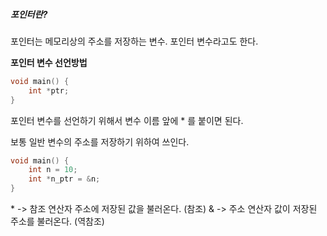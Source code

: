 ##### 포인터란?
포인터는 메모리상의 주소를 저장하는 변수. 포인터 변수라고도 한다.

**포인터 변수 선언방법**
```c
void main() {
	int *ptr;
}
```
포인터 변수를 선언하기 위해서 변수 이름 앞에 * 를 붙이면 된다.

보통 일반 변수의 주소를 저장하기 위하여 쓰인다.
```c
void main() {
	int n = 10;
	int *n_ptr = &n;
}
```

\* -> 참조 연산자
	주소에 저장된 값을 불러온다. (참조)
& -> 주소 연산자
	값이 저장된 주소를 불러온다. (역참조)